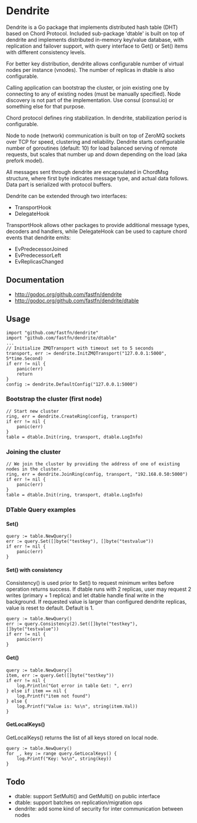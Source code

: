 # Dendrite

Dendrite is a Go package that implements distributed hash table (DHT) based on Chord Protocol.
Included sub-package 'dtable' is built on top of dendrite and implements
distributed in-memory key/value database, with replication and failover support,
with query interface to Get() or Set() items with different consistency levels.

For better key distribution, dendrite allows configurable number of virtual nodes
per instance (vnodes). The number of replicas in dtable is also configurable.

Calling application can bootstrap the cluster, or join existing one by connecting to any of
existing nodes (must be manually specified). Node discovery is not part of the implementation.
Use consul (consul.io) or something else for that purpose.

Chord protocol defines ring stabilization. In dendrite, stabilization period is configurable.

Node to node (network) communication is built on top of ZeroMQ sockets over TCP for speed, clustering
and reliability. Dendrite starts configurable number of goroutines (default: 10) for load balanced
serving of remote requests, but scales that number up and down depending on the load (aka prefork model).

All messages sent through dendrite are encapsulated in ChordMsg structure, where first byte indicates message type,
and actual data follows. Data part is serialized with protocol buffers.

Dendrite can be extended through two interfaces:
- TransportHook
- DelegateHook

TransportHook allows other packages to provide additional message types, decoders and handlers, while DelegateHook
can be used to capture chord events that dendrite emits:
- EvPredecessorJoined
- EvPredecessorLeft
- EvReplicasChanged


## Documentation
- http://godoc.org/github.com/fastfn/dendrite
- http://godoc.org/github.com/fastfn/dendrite/dtable


## Usage
```
import "github.com/fastfn/dendrite"
import "github.com/fastfn/dendrite/dtable"
...
// Initialize ZMQTransport with timeout set to 5 seconds
transport, err := dendrite.InitZMQTransport("127.0.0.1:5000", 5*time.Second)
if err != nil {
	panic(err)
	return
}
config := dendrite.DefaultConfig("127.0.0.1:5000")
```

### Bootstrap the cluster (first node)
```
// Start new cluster
ring, err = dendrite.CreateRing(config, transport)
if err != nil {
	panic(err)
}
table = dtable.Init(ring, transport, dtable.LogInfo)
```

### Joining the cluster
```
// We join the cluster by providing the address of one of existing nodes in the cluster.
ring, err = dendrite.JoinRing(config, transport, "192.168.0.50:5000")
if err != nil {
	panic(err)
}
table = dtable.Init(ring, transport, dtable.LogInfo)
```
### DTable Query examples
#### Set()
```
query := table.NewQuery()
err := query.Set([]byte("testkey"), []byte("testvalue"))
if err != nil {
	panic(err)
}
```
#### Set() with consistency
Consistency() is used prior to Set() to request minimum writes before operation returns success.
If dtable runs with 2 replicas, user may request 2 writes (primary + 1 replica) and let dtable
handle final write in the background. If requested value is larger than configured dendrite replicas,
value is reset to default. Default is 1.
```
query := table.NewQuery()
err := query.Consistency(2).Set([]byte("testkey"), []byte("testvalue"))
if err != nil {
	panic(err)
}
```
#### Get()
```
query := table.NewQuery()
item, err := query.Get([]byte("testkey"))
if err != nil {
	log.Println("Got error in table Get: ", err)
} else if item == nil {
	log.Printf("item not found")
} else {
	log.Printf("Value is: %s\n", string(item.Val))
}
```
#### GetLocalKeys()
GetLocalKeys() returns the list of all keys stored on local node.
```
query := table.NewQuery()
for _, key := range query.GetLocalKeys() {
	log.Printf("Key: %s\n", string(key))
}
```

## Todo
- dtable: support SetMulti() and GetMulti() on public interface
- dtable: support batches on replication/migration ops
- dendrite: add some kind of security for inter communication between nodes
